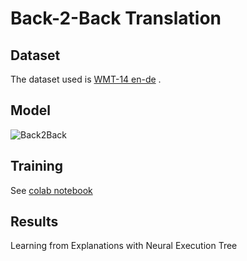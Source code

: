 # Back-2-Back Translation
## Dataset 

  The dataset used is [WMT-14 en-de](https://nlp.stanford.edu/projects/nmt/) .

## Model

![Back2Back](https://github.com/NLP-Research-Group-DTU/b2b/blob/After-Paper/images/Back2Back22.png)

## Training

See [colab notebook](https://github.com/deterministic-algorithms-lab/Back-2-Back-Translation/blob/After-Paper/TrainB2B.ipynb)

## Results 
Learning from Explanations with Neural Execution Tree
